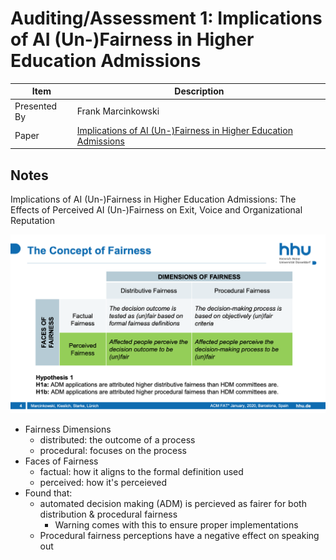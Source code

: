 # Auditing/Assessment 1: Implications of AI (Un-)Fairness in Higher Education Admissions

| Item | Description |
| --- | --- | 
| Presented By | Frank Marcinkowski |
| Paper | [Implications of AI (Un-)Fairness in Higher Education Admissions](https://dl.acm.org/doi/pdf/10.1145/3351095.3372867?download=true) |



## Notes

Implications of AI (Un-)Fairness in Higher Education Admissions: The Effects of Perceived AI (Un-)Fairness on Exit, Voice and Organizational Reputation

![Concepts of Fairness](./concept_of_fairness.png)

- Fairness Dimensions
    - distributed: the outcome of a process
    - procedural: focuses on the process
- Faces of Fairness
    - factual: how it aligns to the formal definition used
    - perceived: how it's perceieved
- Found that:
    - automated decision making (ADM) is percieved as fairer for both distribution & procedural fairness
        - Warning comes with this to ensure proper implementations
    - Procedural fairness perceptions have a negative effect on speaking out
